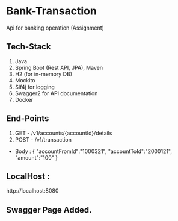 # Bank-Transaction
Api for banking operation (Assignment)

## Tech-Stack
1. Java
2. Spring Boot (Rest API, JPA), Maven
3. H2 (for in-memory DB)
4. Mockito
5. Slf4j for logging
6. Swagger2 for API documentation
9. Docker

## End-Points
1. GET - /v1/accounts/{accountId}/details
2. POST - /v1/transaction 
 -  Body : {
    "accountFromId":"1000321",
    "accountToId":"2000121",
    "amount":"100"
   }

## LocalHost : 
http://localhost:8080

## Swagger Page Added.

